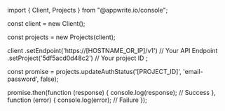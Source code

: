 import { Client, Projects } from "@appwrite.io/console";

const client = new Client();

const projects = new Projects(client);

client
    .setEndpoint('https://[HOSTNAME_OR_IP]/v1') // Your API Endpoint
    .setProject('5df5acd0d48c2') // Your project ID
;

const promise = projects.updateAuthStatus('[PROJECT_ID]', 'email-password', false);

promise.then(function (response) {
    console.log(response); // Success
}, function (error) {
    console.log(error); // Failure
});